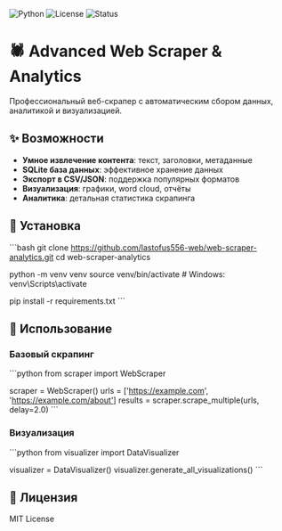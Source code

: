 ![Python](https://img.shields.io/badge/python-3.8+-blue.svg)
![License](https://img.shields.io/badge/license-MIT-green.svg)
![Status](https://img.shields.io/badge/status-active-success.svg)

# 🕷️ Advanced Web Scraper & Analytics

Профессиональный веб-скрапер с автоматическим сбором данных, аналитикой и визуализацией.

## ✨ Возможности

- **Умное извлечение контента**: текст, заголовки, метаданные
- **SQLite база данных**: эффективное хранение данных
- **Экспорт в CSV/JSON**: поддержка популярных форматов
- **Визуализация**: графики, word cloud, отчёты
- **Аналитика**: детальная статистика скрапинга

## 🚀 Установка

\`\`\`bash
git clone https://github.com/lastofus556-web/web-scraper-analytics.git
cd web-scraper-analytics

python -m venv venv
source venv/bin/activate  # Windows: venv\Scripts\activate

pip install -r requirements.txt
\`\`\`

## 📖 Использование

### Базовый скрапинг

\`\`\`python
from scraper import WebScraper

scraper = WebScraper()
urls = ['https://example.com', 'https://example.com/about']
results = scraper.scrape_multiple(urls, delay=2.0)
\`\`\`

### Визуализация

\`\`\`python
from visualizer import DataVisualizer

visualizer = DataVisualizer()
visualizer.generate_all_visualizations()
\`\`\`

## 📝 Лицензия

MIT License
